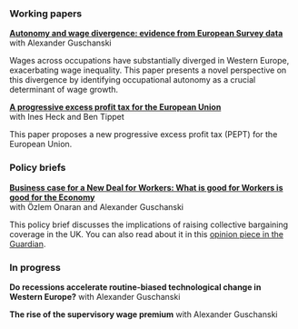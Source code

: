 
### Working papers


**[Autonomy and wage divergence: evidence from European Survey data](https://gala.gre.ac.uk/id/eprint/37925/25/37925_RABENSTEINER_Autonomy_and_wage_divergence_Evidence_from_European_survey_data.pdf)**<br>
with Alexander Guschanski

Wages across occupations have substantially diverged in Western Europe, exacerbating wage inequality. This paper presents a novel perspective on this divergence by identifying occupational autonomy as a crucial determinant of wage growth.


<!--Wages across occupations have substantially diverged in Western Europe, exacerbating wage inequality. This paper presents a novel perspective on this divergence by identifying occupational autonomy as a crucial determinant of wage growth. We analyse individual-level wage data from the EU Survey of Income and Living Conditions across 15 Western European countries from 2003 to 2018 and reveal that occupations with higher autonomy have experienced markedly faster wage growth compared to those with lower autonomy, thereby increasing the autonomy wage premium. Our analysis indicates that the rise in the autonomy premium is more pronounced in countries and industries where employee monitoring and outsourcing are widespread. These findings imply that recent socio-economic shifts are not power-neutral but have eroded the bargaining power of workers in low-autonomy occupations. Conversely, rising minimum wages mitigate the rise in the autonomy premium.-->


**[A progressive excess profit tax for the European Union](https://gala.gre.ac.uk/id/eprint/45941/7/45941_TIPPET_A_progressive%20_excess_profit_tax_for_the_European_Union.pdf)**<br>
with Ines Heck and Ben Tippet

This paper proposes a new progressive excess profit tax (PEPT) for the European
Union.

### Policy briefs

**[Business case for a New Deal for Workers: What is good for Workers is good for the Economy](https://gala.gre.ac.uk/id/eprint/47309/3/47309_ONARAN_Business_case_for_a_New_Deal_for_workers_What_is_good_for_workers_is_good_for_the_economy.pdf)**<br>
with Özlem Onaran and Alexander Guschanski

This policy brief discusses the implications of raising collective bargaining coverage in the UK. You can also read about it in this [opinion piece in the Guardian](https://www.theguardian.com/commentisfree/article/2024/jun/04/labour-new-deal-for-working-people-employment-rights). 

### In progress

**Do recessions accelerate routine-biased technological change in Western Europe?**
with Alexander Guschanski

**The rise of the supervisory wage premium**
with Alexander Guschanski


